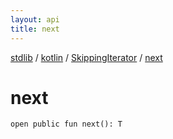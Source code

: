 ```yaml
---
layout: api
title: next
---
```

[stdlib](../../index.html) / [kotlin](../index.html) / [SkippingIterator](index.html) / [next](next.html)

# next

```
open public fun next(): T
```
